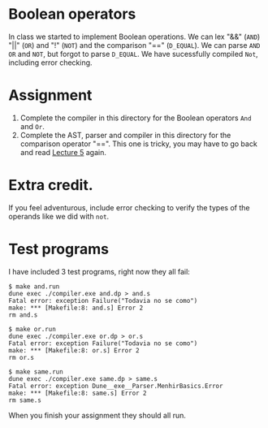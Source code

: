 # Boolean operators

In class we started to implement Boolean operations. We can lex "&&"
(`AND`) "||" (`OR`) and "!" (`NOT`) and the comparison "==" (`D_EQUAL`). We can
parse `AND` `OR` and `NOT`, but forgot to parse `D_EQUAL`. We have sucessfully compiled `Not`, including error checking.

# Assignment

1. Complete the compiler in this directory for the Boolean operators `And` and `Or`. 
2. Complete the AST, parser and compiler in this directory for the comparison operator "==".
This one is tricky, you may have to go back and read [Lecture
5](https://course.ccs.neu.edu/cs4410/lec_tagging-values_notes.html#%28part._.Defining_comparisons_over_our_representations%29)
again.

# Extra credit.

If you feel adventurous, include error checking to verify the types of
the operands like we did with `not`.

# Test programs

I have included 3 test programs, right now they all fail:

```shell
$ make and.run
dune exec ./compiler.exe and.dp > and.s
Fatal error: exception Failure("Todavia no se como")
make: *** [Makefile:8: and.s] Error 2
rm and.s

$ make or.run
dune exec ./compiler.exe or.dp > or.s
Fatal error: exception Failure("Todavia no se como")
make: *** [Makefile:8: or.s] Error 2
rm or.s

$ make same.run
dune exec ./compiler.exe same.dp > same.s
Fatal error: exception Dune__exe__Parser.MenhirBasics.Error
make: *** [Makefile:8: same.s] Error 2
rm same.s
```

When you finish your assignment they should all run.
